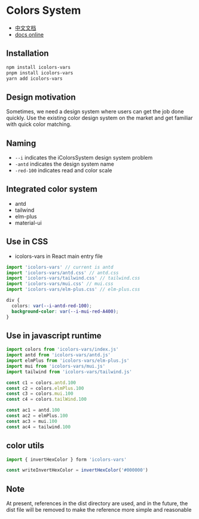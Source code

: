 # Colors System

- [中文文档](./README-CN.md)
- [docs online](https://yyong008.github.io/icolors-vars/intro.html)

## Installation

```sh
npm install icolors-vars
pnpm install icolors-vars
yarn add icolors-vars
```

## Design motivation

Sometimes, we need a design system where users can get the job done quickly. Use the existing color design system on the market and get familiar with quick color matching.

## Naming

- `--i` indicates the iColorsSystem design system problem
- `-antd` indicates the design system name
- `-red-100` indicates read and color scale

## Integrated color system

- antd
- tailwind
- elm-plus
- material-ui

## Use in CSS

- icolors-vars in React main entry file

```jsx
import 'icolors-vars' // current is antd
import 'icolors-vars/antd.css' // antd.css
import 'icolors-vars/tailwind.css' // tailwind.css
import 'icolors-vars/mui.css' // mui.css
import 'icolors-vars/elm-plus.css' // elm-plus.css
```

```css
div {
  colors: var(--i-antd-red-100);
  background-color: var(--i-mui-red-A400);
}
```

## Use in javascript runtime

```ts
import colors from 'icolors-vars/index.js'
import antd from 'icolors-vars/antd.js'
import elmPlus from 'icolors-vars/elm-plus.js'
import mui from 'icolors-vars/mui.js'
import tailwind from 'icolors-vars/tailwind.js'

const c1 = colors.antd.100
const c2 = colors.elmPlus.100
const c3 = colors.mui.100
const c4 = colors.tailWind.100

const ac1 = antd.100
const ac2 = elmPlus.100
const ac3 = mui.100
const ac4 = tailwind.100
```

## color utils

```js
import { invertHexColor } form 'icolors-vars'

const writeInvertHexColor = invertHexColor('#000000')
```

## Note

At present, references in the dist directory are used, and in the future, the dist file will be removed to make the reference more simple and reasonable
